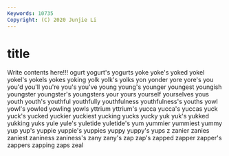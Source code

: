 ```yaml
---
Keywords: 10735
Copyright: (C) 2020 Junjie Li
---
```


# title

Write contents here!!!
ogurt 
yogurt's
yogurts 
yoke 
yoke's 
yoked 
yokel 
yokel's 
yokels 
yokes 
yoking 
yolk
yolk's 
yolks 
yon 
yonder 
yore 
yore's 
you 
you'd 
you'll 
you're
you's 
you've 
young 
young's 
younger 
youngest 
youngish 
youngster 
youngster's 
youngsters
your 
yours 
yourself 
yourselves 
yous 
youth 
youth's 
youthful 
youthfully 
youthfulness
youthfulness's 
youths 
yowl 
yowl's 
yowled 
yowling 
yowls 
yttrium 
yttrium's 
yucca
yucca's 
yuccas 
yuck 
yuck's 
yucked 
yuckier 
yuckiest 
yucking 
yucks 
yucky
yuk 
yuk's 
yukked 
yukking 
yuks 
yule 
yule's 
yuletide 
yuletide's 
yum
yummier 
yummiest 
yummy 
yup 
yup's 
yuppie 
yuppie's 
yuppies 
yuppy 
yuppy's
yups 
z 
zanier 
zanies 
zaniest 
zaniness 
zaniness's 
zany 
zany's 
zap
zap's 
zapped 
zapper 
zapper's 
zappers 
zapping 
zaps 
zeal 

